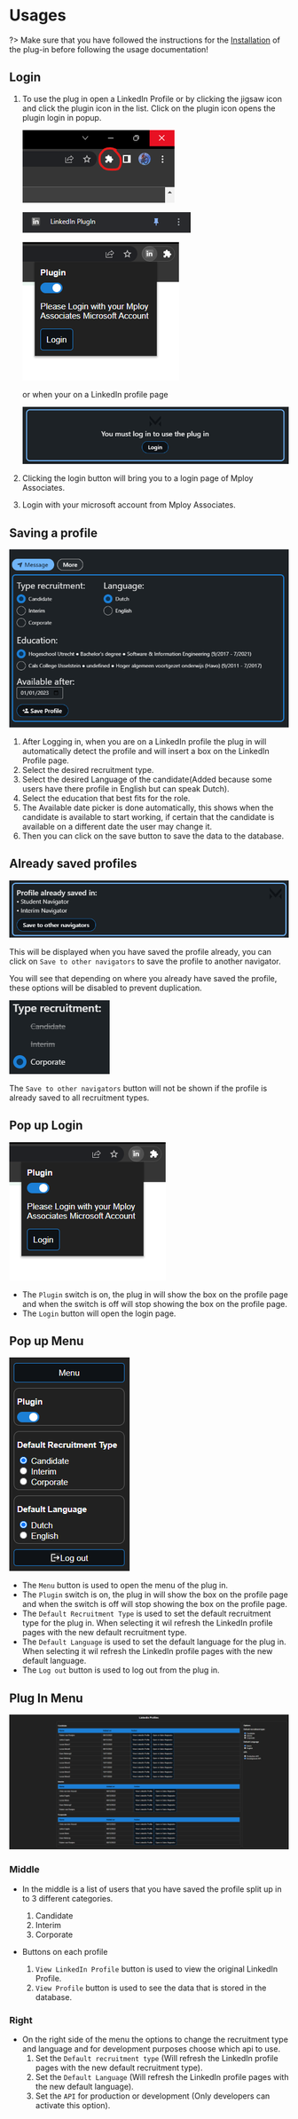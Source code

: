 # Usages
?> Make sure that you have followed the instructions for the [Installation](/installation.md) of the plug-in before following the usage documentation!

## Login
1. To use the plug in open a LinkedIn Profile or by clicking the 
   jigsaw icon and click the plugin icon in the list.
   Click on the plugin icon opens the plugin login in popup.

   ![img.png](img/img.png)

   ![Plugin in extension list](img/plugin_in_extension_list.png)

   ![Plugin login popup](img/popup_login.png)

   or when your on a LinkedIn profile page

   ![popup login screen](img/injected_html_login.png)

2. Clicking the login button will bring you to a login page of Mploy Associates.
3. Login with your microsoft account from Mploy Associates.

## Saving a profile

![injected html in profile page](img/injected_html_in_profile_page.png)

1. After Logging in, when you are on a LinkedIn profile the plug in will automatically detect the profile and will insert a box on the LinkedIn Profile page.
2. Select the desired recruitment type.
3. Select the desired Language of the candidate(Added because some users have there profile in English but can speak Dutch).
4. Select the education that best fits for the role.
5. The Available date picker is done automatically, this shows when the candidate is available to start working, if certain that the candidate is available on a different date the user may change it.
6. Then you can click on the save button to save the data to the database.

## Already saved profiles

![Already Saved](img/already_saved.png)

This will be displayed when you have saved the profile already, you can click on `Save to other navigators` to save the profile to another navigator.

You will see that depending on where you already have saved the profile, these options will be disabled to prevent duplication.

![img.png](img.png)

The `Save to other navigators` button will not be shown if the profile is already saved to all recruitment types.

## Pop up Login

![Plugin login popup](img/popup_login.png)

* The `Plugin` switch is on, the plug in will show the box on the profile page and when the switch is off will stop showing the box on the profile page.
* The `Login` button will open the login page.

## Pop up Menu

![Popup menu](img/popup_menu.png)

* The `Menu` button is used to open the menu of the plug in.
* The `Plugin` switch is on, the plug in will show the box on the profile page and when the switch is off will stop showing the box on the profile page.
* The `Default Recruitment Type` is used to set the default recruitment type for the plug in. When selecting it wil refresh the LinkedIn profile pages with the new default recruitment type.
* The `Default Language` is used to set the default language for the plug in. When selecting it wil refresh the LinkedIn profile pages with the new default language.
* The `Log out` button is used to log out from the plug in.

## Plug In Menu

![Menu](img/menu.png)

### Middle
- In the middle is a list of users that you have saved the profile split up in to 3 different categories.
  1. Candidate 
  2. Interim 
  3. Corporate

- Buttons on each profile
  1. `View LinkedIn Profile` button is used to view the original LinkedIn Profile.
  2. `View Profile` button is used to see the data that is stored in the database.


### Right
- On the right side of the menu the options to change the recruitment type and language and for development purposes choose which api to use.
  1.  Set the `Default recruitment type` (Will refresh the LinkedIn profile pages with the new default recruitment type).
  2.  Set the `Default Language` (Will refresh the LinkedIn profile pages with the new default language).
  3.  Set the `API` for production or development (Only developers can activate this option).



